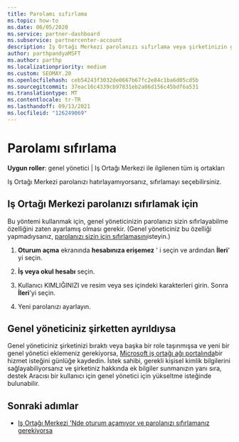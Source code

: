 ```yaml
---
title: Parolamı sıfırlama
ms.topic: how-to
ms.date: 06/05/2020
ms.service: partner-dashboard
ms.subservice: partnercenter-account
description: Iş Ortağı Merkezi parolanızı sıfırlama veya şirketinizin genel yöneticisinden yardım alma hakkında bilgi edinin. Ayrıca, yeni bir Iş ortağı merkezi genel Yöneticisi ekleme hakkında bilgi edinin.
author: parthpandyaMSFT
ms.author: parthp
ms.localizationpriority: medium
ms.custom: SEOMAY.20
ms.openlocfilehash: ceb54243f3032de0667b67fc2e84c1ba6d05cd5b
ms.sourcegitcommit: 37eac16c4339cb97831eb2a86d156c45bdf6a531
ms.translationtype: MT
ms.contentlocale: tr-TR
ms.lasthandoff: 09/13/2021
ms.locfileid: "126249069"
---
```

# <a name="reset-my-password"></a>Parolamı sıfırlama
 
**Uygun roller**: genel yönetici | Iş Ortağı Merkezi ile ilgilenen tüm iş ortakları


Iş Ortağı Merkezi parolanızı hatırlayamıyorsanız, sıfırlamayı seçebilirsiniz.

## <a name="to-reset-your-partner-center-password"></a>Iş Ortağı Merkezi parolanızı sıfırlamak için

Bu yöntemi kullanmak için, genel yöneticinizin parolanızı sizin sıfırlayabilme özelliğini zaten ayarlamış olması gerekir. (Genel yöneticiniz bu özelliği yapmadıysanız, [parolanızı sizin için sıfırlamasını](reset-a-user-password.md)isteyin.)

1. **Oturum açma** ekranında **hesabınıza erişemez** ' i seçin ve ardından **İleri**' yi seçin.

2. **İş veya okul hesabı** seçin.

3. Kullanıcı KIMLIĞINIZI ve resim veya ses içindeki karakterleri girin. Sonra **İleri**’yi seçin.

4. Yeni parolanızı ayarlayın.

## <a name="if-your-global-admin-has-left-the-company"></a>Genel yöneticiniz şirketten ayrıldıysa

Genel yöneticiniz şirketinizi bıraktı veya başka bir role taşınmışsa ve yeni bir genel yönetici eklemeniz gerekiyorsa, [Microsoft iş ortağı ağı portalında](https://partner.microsoft.com/commercial#/)bir hizmet isteğini günlüğe kaydedin. İstek sahibi, gerekli kişisel kimlik bilgilerini sağlayabiliyorsanız ve şirketiniz hakkında ek bilgiler sunmanızın yanı sıra, destek Aracısı bir kullanıcı için genel yönetici için yükseltme isteğinde bulunabilir. 

## <a name="next-steps"></a>Sonraki adımlar

- [Iş Ortağı Merkezi 'Nde oturum açamıyor ve parolanızı sıfırlamanız gerekiyorsa](unable-to-sign-in.md)